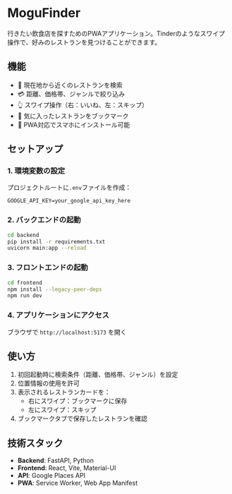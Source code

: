 # MoguFinder

行きたい飲食店を探すためのPWAアプリケーション。Tinderのようなスワイプ操作で、好みのレストランを見つけることができます。

## 機能

- 📍 現在地から近くのレストランを検索
- 💳 距離、価格帯、ジャンルで絞り込み
- 👆 スワイプ操作（右：いいね、左：スキップ）
- 🔖 気に入ったレストランをブックマーク
- 📱 PWA対応でスマホにインストール可能

## セットアップ

### 1. 環境変数の設定

プロジェクトルートに`.env`ファイルを作成：

```
GOOGLE_API_KEY=your_google_api_key_here
```

### 2. バックエンドの起動

```bash
cd backend
pip install -r requirements.txt
uvicorn main:app --reload
```

### 3. フロントエンドの起動

```bash
cd frontend
npm install --legacy-peer-deps
npm run dev
```

### 4. アプリケーションにアクセス

ブラウザで `http://localhost:5173` を開く

## 使い方

1. 初回起動時に検索条件（距離、価格帯、ジャンル）を設定
2. 位置情報の使用を許可
3. 表示されるレストランカードを：
   - 右にスワイプ：ブックマークに保存
   - 左にスワイプ：スキップ
4. ブックマークタブで保存したレストランを確認

## 技術スタック

- **Backend**: FastAPI, Python
- **Frontend**: React, Vite, Material-UI
- **API**: Google Places API
- **PWA**: Service Worker, Web App Manifest
